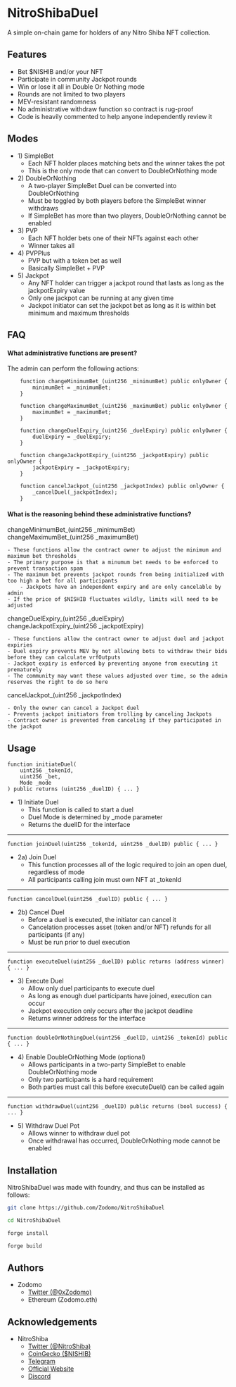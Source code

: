 
# NitroShibaDuel

A simple on-chain game for holders of any Nitro Shiba NFT collection.




## Features

- Bet $NISHIB and/or your NFT
- Participate in community Jackpot rounds
- Win or lose it all in Double Or Nothing mode
- Rounds are not limited to two players
- MEV-resistant randomness
- No administrative withdraw function so contract is rug-proof
- Code is heavily commented to help anyone independently review it

## Modes

- 1\) SimpleBet
    - Each NFT holder places matching bets and the winner takes the pot
    - This is the only mode that can convert to DoubleOrNothing mode
- 2\) DoubleOrNothing
    - A two-player SimpleBet Duel can be converted into DoubleOrNothing
    - Must be toggled by both players before the SimpleBet winner withdraws
    - If SimpleBet has more than two players, DoubleOrNothing cannot be enabled
- 3\) PVP
    - Each NFT holder bets one of their NFTs against each other
    - Winner takes all
- 4\) PVPPlus
    - PVP but with a token bet as well
    - Basically SimpleBet + PVP
- 5\) Jackpot
    - Any NFT holder can trigger a jackpot round that lasts as long as the jackpotExpiry value
    - Only one jackpot can be running at any given time
    - Jackpot initiator can set the jackpot bet as long as it is within bet minimum and maximum thresholds

## FAQ

#### What administrative functions are present?

The admin can perform the following actions:

```solidity
    function changeMinimumBet_(uint256 _minimumBet) public onlyOwner {
        minimumBet = _minimumBet;
    }

    function changeMaximumBet_(uint256 _maximumBet) public onlyOwner {
        maximumBet = _maximumBet;
    }
    
    function changeDuelExpiry_(uint256 _duelExpiry) public onlyOwner {
        duelExpiry = _duelExpiry;
    }

    function changeJackpotExpiry_(uint256 _jackpotExpiry) public onlyOwner {
        jackpotExpiry = _jackpotExpiry;
    }

    function cancelJackpot_(uint256 _jackpotIndex) public onlyOwner {
        _cancelDuel(_jackpotIndex);
    }
```

#### What is the reasoning behind these administrative functions?

changeMinimumBet\_(uint256 \_minimumBet) \
changeMaximumBet_(uint256 _maximumBet)

    - These functions allow the contract owner to adjust the minimum and maximum bet thresholds
    - The primary purpose is that a minumum bet needs to be enforced to prevent transaction spam
    - The maximum bet prevents jackpot rounds from being initialized with too high a bet for all participants
        - Jackpots have an independent expiry and are only cancelable by admin
    - If the price of $NISHIB fluctuates wildly, limits will need to be adjusted

changeDuelExpiry_(uint256 \_duelExpiry) \
changeJackpotExpiry_(uint256 _jackpotExpiry)

    - These functions allow the contract owner to adjust duel and jackpot expiries
    - Duel expiry prevents MEV by not allowing bots to withdraw their bids before they can calculate vrfOutputs
    - Jackpot expiry is enforced by preventing anyone from executing it prematurely
    - The community may want these values adjusted over time, so the admin reserves the right to do so here

cancelJackpot_(uint256 _jackpotIndex)

    - Only the owner can cancel a Jackpot duel
    - Prevents jackpot initiators from trolling by canceling Jackpots
    - Contract owner is prevented from canceling if they participated in the jackpot

## Usage

```solidity
function initiateDuel(
    uint256 _tokenId,
    uint256 _bet,
    Mode _mode
) public returns (uint256 _duelID) { ... }
```

- 1\) Initiate Duel
    - This function is called to start a duel
    - Duel Mode is determined by _mode parameter
    - Returns the duelID for the interface

---

```solidity
function joinDuel(uint256 _tokenId, uint256 _duelID) public { ... }
```

- 2a\) Join Duel
    - This function processes all of the logic required to join an open duel, regardless of mode
    - All participants calling join must own NFT at _tokenId

---

```solidity
function cancelDuel(uint256 _duelID) public { ... }
```

- 2b\) Cancel Duel
    - Before a duel is executed, the initiator can cancel it
    - Cancelation processes asset (token and/or NFT) refunds for all participants (if any)
    - Must be run prior to duel execution

---

```solidity
function executeDuel(uint256 _duelID) public returns (address winner) { ... }
```

- 3\) Execute Duel
    - Allow only duel participants to execute duel
    - As long as enough duel participants have joined, execution can occur
    - Jackpot execution only occurs after the jackpot deadline
    - Returns winner address for the interface

---

```solidity
function doubleOrNothingDuel(uint256 _duelID, uint256 _tokenId) public { ... }
```

- 4\) Enable DoubleOrNothing Mode (optional)
    - Allows participants in a two-party SimpleBet to enable DoubleOrNothing mode
    - Only two participants is a hard requirement
    - Both parties must call this before executeDuel() can be called again

---

```solidity
function withdrawDuel(uint256 _duelID) public returns (bool success) { ... }
```

- 5\) Withdraw Duel Pot
    - Allows winner to withdraw duel pot
    - Once withdrawal has occurred, DoubleOrNothing mode cannot be enabled
    
## Installation

NitroShibaDuel was made with foundry, and thus can be installed as follows:

```bash
git clone https://github.com/Zodomo/NitroShibaDuel

cd NitroShibaDuel

forge install

forge build
```

## Authors

- Zodomo
    - [Twitter (@0xZodomo)](https://www.github.com/0xZodomo)
    - Ethereum (Zodomo.eth)

## Acknowledgements

 - NitroShiba
    - [Twitter (@NitroShiba)](https://twitter.com/NitroShiba)
    - [CoinGecko ($NISHIB)](https://www.coingecko.com/en/coins/nitroshiba)
    - [Telegram](http://t.me/NitroShibaPortal)
    - [Official Website](https://nitroshiba.xyz/)
    - [Discord](https://discord.gg/mfUZNXAS)